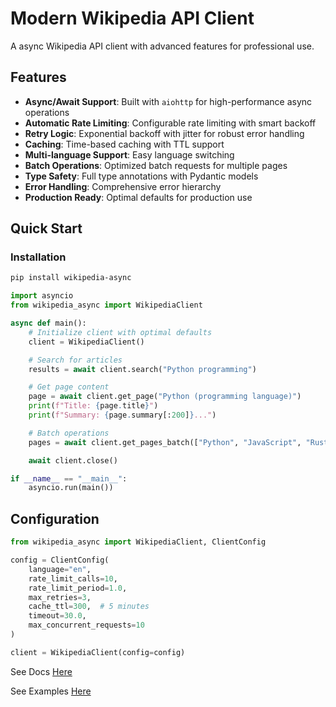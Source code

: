# Modern Wikipedia API Client

A async Wikipedia API client with advanced features for professional use.

## Features

- **Async/Await Support**: Built with `aiohttp` for high-performance async operations
- **Automatic Rate Limiting**: Configurable rate limiting with smart backoff
- **Retry Logic**: Exponential backoff with jitter for robust error handling
- **Caching**: Time-based caching with TTL support
- **Multi-language Support**: Easy language switching
- **Batch Operations**: Optimized batch requests for multiple pages
- **Type Safety**: Full type annotations with Pydantic models
- **Error Handling**: Comprehensive error hierarchy
- **Production Ready**: Optimal defaults for production use

## Quick Start

### Installation

```bash
pip install wikipedia-async
```

```python
import asyncio
from wikipedia_async import WikipediaClient

async def main():
    # Initialize client with optimal defaults
    client = WikipediaClient()

    # Search for articles
    results = await client.search("Python programming")

    # Get page content
    page = await client.get_page("Python (programming language)")
    print(f"Title: {page.title}")
    print(f"Summary: {page.summary[:200]}...")

    # Batch operations
    pages = await client.get_pages_batch(["Python", "JavaScript", "Rust"])

    await client.close()

if __name__ == "__main__":
    asyncio.run(main())
```

## Configuration

```python
from wikipedia_async import WikipediaClient, ClientConfig

config = ClientConfig(
    language="en",
    rate_limit_calls=10,
    rate_limit_period=1.0,
    max_retries=3,
    cache_ttl=300,  # 5 minutes
    timeout=30.0,
    max_concurrent_requests=10
)

client = WikipediaClient(config=config)
```

See Docs [Here](https://github.com/shhossain/wikipedia-async/blob/main/docs/DOCUMENTATION.md)

See Examples [Here](https://github.com/shhossain/wikipedia-async/blob/main/examples)
